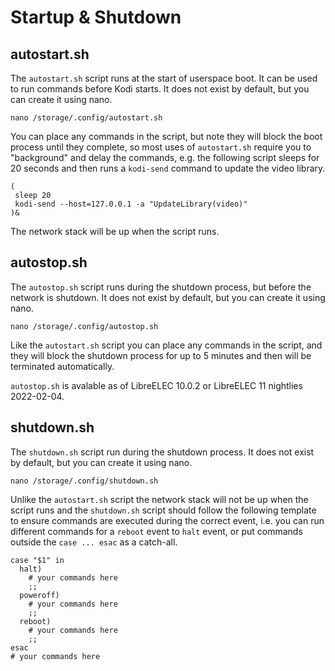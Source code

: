 # Startup & Shutdown

## autostart.sh

The `autostart.sh` script runs at the start of userspace boot. It can be used to run commands before Kodi starts. It does not exist by default, but you can create it using nano.

```text
nano /storage/.config/autostart.sh
```

You can place any commands in the script, but note they will block the boot process until they complete, so most uses of `autostart.sh` require you to "background" and delay the commands, e.g. the following script sleeps for 20 seconds and then runs a `kodi-send` command to update the video library.

```text
(
 sleep 20
 kodi-send --host=127.0.0.1 -a "UpdateLibrary(video)"
)&
```

The network stack will be up when the script runs.

## autostop.sh

The `autostop.sh` script runs during the shutdown process, but before the network is shutdown. It does not exist by default, but you can create it using nano.

```text
nano /storage/.config/autostop.sh
```

Like the `autostart.sh` script you can place any commands in the script, and they will block the shutdown process for up to 5 minutes and then will be terminated automatically.

`autostop.sh` is avalable as of LibreELEC 10.0.2 or LibreELEC 11 nightlies 2022-02-04.

## shutdown.sh

The `shutdown.sh` script run during the shutdown process. It does not exist by default, but you can create it using nano.

```text
nano /storage/.config/shutdown.sh
```

Unlike the `autostart.sh` script the network stack will not be up when the script runs and the `shutdown.sh` script should follow the following template to ensure commands are executed during the correct event, i.e. you can run different commands for a `reboot` event to `halt` event, or put commands outside the `case ... esac` as a catch-all.

```text
case "$1" in
  halt)
    # your commands here
    ;;
  poweroff)
    # your commands here
    ;;
  reboot)
    # your commands here
    ;;
esac
# your commands here
```

